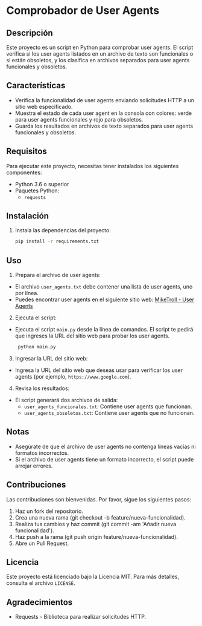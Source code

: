 # Comprobador de User Agents

## Descripción

Este proyecto es un script en Python para comprobar user agents. El script verifica si los user agents listados en un archivo de texto son funcionales o si están obsoletos, y los clasifica en archivos separados para user agents funcionales y obsoletos.

## Características

- Verifica la funcionalidad de user agents enviando solicitudes HTTP a un sitio web especificado.
- Muestra el estado de cada user agent en la consola con colores: verde para user agents funcionales y rojo para obsoletos.
- Guarda los resultados en archivos de texto separados para user agents funcionales y obsoletos.

## Requisitos

Para ejecutar este proyecto, necesitas tener instalados los siguientes componentes:

- Python 3.6 o superior
- Paquetes Python:
  - `requests`

## Instalación

1. Instala las dependencias del proyecto:
   ```bash
   pip install -r requirements.txt

## Uso

1. Prepara el archivo de user agents:
- El archivo `user_agents.txt` debe contener una lista de user agents, uno por línea.
- Puedes encontrar user agents en el siguiente sitio web: [MikeTroll - User Agents](https://miketrollyt.github.io/MikeTroll/user-agents/)
2. Ejecuta el script:
- Ejecuta el script `main.py` desde la línea de comandos. El script te pedirá que ingreses la URL del sitio web para probar los user agents.
  ```bash
   python main.py
3. Ingresar la URL del sitio web:
- Ingresa la URL del sitio web que deseas usar para verificar los user agents (por ejemplo, `https://www.google.com`).
4. Revisa los resultados:
  - El script generará dos archivos de salida:
    - `user_agents_funcionales.txt`: Contiene user agents que funcionan.
    - `user_agents_obsoletos.txt`: Contiene user agents que no funcionan.
   
## Notas

- Asegúrate de que el archivo de user agents no contenga líneas vacías ni formatos incorrectos.
- Si el archivo de user agents tiene un formato incorrecto, el script puede arrojar errores.

## Contribuciones

Las contribuciones son bienvenidas. Por favor, sigue los siguientes pasos:
1. Haz un fork del repositorio.
2. Crea una nueva rama (git checkout -b feature/nueva-funcionalidad).
3. Realiza tus cambios y haz commit (git commit -am 'Añadir nueva funcionalidad').
4. Haz push a la rama (git push origin feature/nueva-funcionalidad).
5. Abre un Pull Request.

## Licencia

Este proyecto está licenciado bajo la Licencia MIT. Para más detalles, consulta el archivo `LICENSE`.

## Agradecimientos

- Requests - Biblioteca para realizar solicitudes HTTP.
